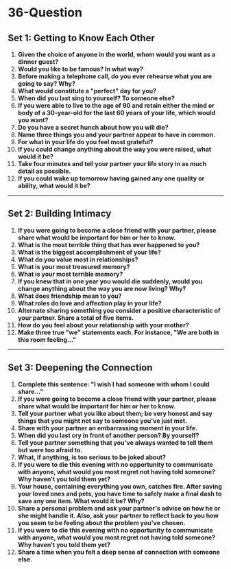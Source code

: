 # 36-Question

## Set 1: Getting to Know Each Other

1. **Given the choice of anyone in the world, whom would you want as a dinner guest?**
2. **Would you like to be famous? In what way?**
3. **Before making a telephone call, do you ever rehearse what you are going to say? Why?**
4. **What would constitute a "perfect" day for you?**
5. **When did you last sing to yourself? To someone else?**
6. **If you were able to live to the age of 90 and retain either the mind or body of a 30-year-old for the last 60 years of your life, which would you want?**
7. **Do you have a secret hunch about how you will die?**
8. **Name three things you and your partner appear to have in common.**
9. **For what in your life do you feel most grateful?**
10. **If you could change anything about the way you were raised, what would it be?**
11. **Take four minutes and tell your partner your life story in as much detail as possible.**
12. **If you could wake up tomorrow having gained any one quality or ability, what would it be?**

---

## Set 2: Building Intimacy

1. **If you were going to become a close friend with your partner, please share what would be important for him or her to know.**
2. **What is the most terrible thing that has ever happened to you?**
3. **What is the biggest accomplishment of your life?**
4. **What do you value most in relationships?**
5. **What is your most treasured memory?**
6. **What is your most terrible memory?**
7. **If you knew that in one year you would die suddenly, would you change anything about the way you are now living? Why?**
8. **What does friendship mean to you?**
9. **What roles do love and affection play in your life?**
10. **Alternate sharing something you consider a positive characteristic of your partner. Share a total of five items.**
11. **How do you feel about your relationship with your mother?**
12. **Make three true "we" statements each. For instance, "We are both in this room feeling..."**

---

## Set 3: Deepening the Connection

1. **Complete this sentence: "I wish I had someone with whom I could share..."**
2. **If you were going to become a close friend with your partner, please share what would be important for him or her to know.**
3. **Tell your partner what you like about them; be very honest and say things that you might not say to someone you've just met.**
4. **Share with your partner an embarrassing moment in your life.**
5. **When did you last cry in front of another person? By yourself?**
6. **Tell your partner something that you've always wanted to tell them but were too afraid to.**
7. **What, if anything, is too serious to be joked about?**
8. **If you were to die this evening with no opportunity to communicate with anyone, what would you most regret not having told someone? Why haven't you told them yet?**
9. **Your house, containing everything you own, catches fire. After saving your loved ones and pets, you have time to safely make a final dash to save any one item. What would it be? Why?**
10. **Share a personal problem and ask your partner's advice on how he or she might handle it. Also, ask your partner to reflect back to you how you seem to be feeling about the problem you've chosen.**
11. **If you were to die this evening with no opportunity to communicate with anyone, what would you most regret not having told someone? Why haven't you told them yet?**
12. **Share a time when you felt a deep sense of connection with someone else.**

